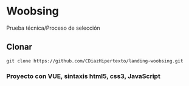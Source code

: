 # Woobsing
Prueba técnica/Proceso de selección

## Clonar
```
git clone https://github.com/CDiazHipertexto/landing-woobsing.git

```
### Proyecto con VUE, sintaxis html5, css3, JavaScript


